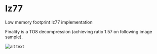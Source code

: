 # lz77
Low memory footprint lz77 implementation

Finality is a TO8 decompression (achieving ratio 1.57 on following image sample).

![alt text](uncompressto8.gif)
